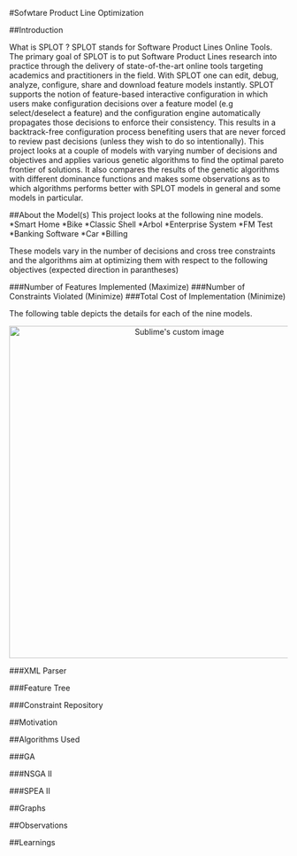 #Sofwtare Product Line Optimization

##Introduction

What is SPLOT ? 
SPLOT stands for Software Product Lines Online Tools. The primary goal of SPLOT is to put Software Product Lines research into practice through the delivery of state-of-the-art online tools targeting academics and practitioners in the field. With SPLOT one can edit, debug, analyze, configure, share and download feature models instantly. SPLOT supports the notion of feature-based interactive configuration in which users make configuration decisions over a feature model (e.g select/deselect a feature) and the configuration engine automatically propagates those decisions to enforce their consistency. This results in a backtrack-free configuration process benefiting users that are never forced to review past decisions (unless they wish to do so intentionally).
This project looks at a couple of models with varying number of decisions and objectives and applies various genetic algorithms to find the optimal pareto frontier of solutions. It also compares the results of the genetic algorithms with different dominance functions and makes some observations as to which algorithms performs better with SPLOT models in general and some models in particular.


##About the Model(s)
This project looks at the following nine models.
*Smart Home
*Bike
*Classic Shell
*Arbol
*Enterprise System
*FM Test
*Banking Software
*Car
*Billing

These models vary in the number of decisions and cross tree constraints and the algorithms aim at optimizing them with respect to the following objectives (expected direction in parantheses)

###Number of Features Implemented (Maximize)
###Number of Constraints Violated (Minimize)
###Total Cost of Implementation (Minimize)

The following table depicts the details for each of the nine models.

<p align="center">
  <img src="/img/models_.png?raw=true" alt="Sublime's custom image" width=600/>
</p>

###XML Parser


###Feature Tree


###Constraint Repository
  
  
##Motivation

##Algorithms Used


###GA


###NSGA II


###SPEA II

  
##Graphs


##Observations


##Learnings

